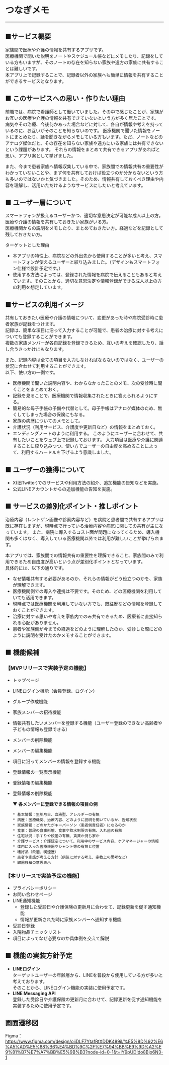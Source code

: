 # つなぎメモ
___

## ■サービス概要

  家族間で医療や介護の情報を共有するアプリです。  
  医療機関で聞いた説明をノートやスケジュール帳などにメモしたり、記録をしている方もいますが、そのノートの存在を知らない家族や遠方の家族に共有することは難しいです。  
  本アプリ上で記録することで、記録者以外の家族へも簡単に情報を共有することができるサービスとなります。

## ■ このサービスへの思い・作りたい理由

  前職では、病院で看護師として働いていました。その中で感じたことが、家族がお互いの医療や介護の情報を共有できていないという方が多く居たことです。
  病気やその治療、今後何かあった場合などに対して、各自が情報や考えを持っているのに、お互いがそのことを知らないのです。
  医療機関で聞いた情報をノートにまとめたり、話を聞きながらメモしている方もいます。ただ、ノートなどのアナログ媒体だと、その存在を知らない家族や遠方にいる家族には共有できないという課題があります。
  それらの情報をまとめて共有できるアプリがあればと思い、アプリ案として挙げました。

  また、今まで患者家族へ情報収集している中で、家族間での情報共有の重要性がわかっていないことや、まず何を共有しておけば役立つのか分からないという方も多いのではないかと気づきました。そのため、情報共有しておくべき理由や内容を理解し、活用いただけるようなサービスにしたいと考えています。

## ■ ユーザー層について

  スマートフォンが扱えるユーザーかつ、適切な意思決定が可能な成人以上の方。
  医療や介護の情報を共有しておきたい家族がいる方。  
  医療機関からの説明をメモしたり、まとめておきたい方。経過などを記録として残しておきたい方。

  ターゲットとした理由
  - 本アプリの特性上、病院などの外出先から使用することが多いと考え、スマートフォンが使えるユーザーと絞り込みました。（デザインもスマートフォン仕様で設計予定です。）
  - 使用する方法によっては、登録された情報を病院で伝えることもあると考えています。そのことから、適切な意思決定や情報登録ができる成人以上の方の利用を想定しています。

## ■サービスの利用イメージ

  共有しておきたい医療や介護の情報について、変更があった時や病院受診時に患者家族が記録をつけます。  
  記録は、簡単な項目に沿って入力することが可能で、患者の治療に対する考えについても登録することができます。  
  複数の家族メンバーが各自記録を登録できるため、互いの考えを確認したり、話し合うきっかけにもなります。  

  また、記録内容は全ての項目を入力しなければならないのではなく、ユーザーの状況に合わせて利用することができます。  
  以下、使い方の一例です。 
  - 医療機関で聞いた説明内容や、わからなかったことのメモ、次の受診時に聞くことをまとめておく。
  - 記録を見ることで、医療機関で情報収集されたときに答えられるようにする。
  - 簡易的な母子手帳の予備や代替として。母子手帳はアナログ媒体のため、無くしてしまった場合の保険にもなる。
  - 家族の病歴についてのメモとして。
  - 介護状況（利用サービス、介護度や更新日など）の情報をまとめておく。
  - エンディングノートのように利用する。
  このようにユーザーに合わせて、共有したいことをウェブ上で記録しておけます。
  入力項目は医療や介護に関連することに絞り込みつつ、使い方でユーザーの自由度を高めることによって、利用するハードルを下げるよう意識しました。  

## ■ ユーザーの獲得について

  - X(旧Twitter)でのサービスや利用方法の紹介、追加機能の告知などを実施。
  - 公式LINEアカウントからの追加機能の告知を実施。

## ■ サービスの差別化ポイント・推しポイント

  治療内容（レントゲン画像や診察内容など）を病院と患者間で共有するアプリは既に存在しますが、現時点で行っている治療内容や病気に関しての共有が主になっています。
  また、病院に導入するコスト面が問題になってくるため、導入機関も多くはなく、導入している医療機関以外では利用が難しいことが挙げられます。  

  本アプリでは、家族間での情報共有の重要性を理解できること、家族間のみで利用できるため自由度が高いという点が差別化ポイントとなっています。  
  具体的には、以下の通りです。
  - なぜ情報共有する必要があるのか、それらの情報がどう役立つのかを、家族が理解できます。
  - 医療機関側での導入や連携は不要です。そのため、どの医療機関を利用していても活用できます。
  - 現時点では医療機関を利用していない方でも、既往歴などの情報を登録しておくことができます。
  - 治療に対する思いや考えを家族内でのみ共有できるため、医療者に直接知られる心配がありません。
  - 患者や家族側が今までの経過をどのように理解したのか、受診した際にどのように説明を受けたのかメモすることができます。

## ■ 機能候補
  ### 【MVPリリースで実装予定の機能】
  - トップページ
  - LINEログイン機能（会員登録、ログイン）
  - グループ作成機能
  - 家族メンバーの招待機能
  - 情報共有したいメンバーを登録する機能（ユーザー登録のできない高齢者や子どもの情報も登録できる）
  - メンバーの削除機能
  - メンバーの編集機能
  - 項目に沿ってメンバーの情報を登録する機能
  - 登録情報の一覧表示機能
  - 登録情報の編集機能
  - 登録情報の削除機能

    **▼ 各メンバーに登録できる情報の項目の例**

        * 基本情報：生年月日、血液型、アレルギーの有無  
        * 病歴：医療機関、治療内容、どのように説明を聞いているか、告知状況
        * 家族情報：どのかたがキーパーソン（患者側責任者）になるのか
        * 食事：普段の食事形態、食事や飲水制限の有無、入れ歯の有無
        * 住宅状況：手すりや段差の有無、賃貸か持ち家か
        * 介護サービス：介護認定について、利用中のサービス内容、ケアマネージャーの情報
        * 体内に入った医療機器やシャント等の有無と位置
        * 嗜好品（飲酒、喫煙歴）
        * 患者や家族が考える方針（病気に対する考え、宗教上の思考など）
        * 臓器移植の意思表示

  ### 【本リリースで実装予定の機能】
  - プライバシーポリシー
  - お問い合わせページ
  - LINE通知機能
      - 登録した受診日や介護保険の更新月に合わせて、記録更新を促す通知機能
      - 情報が更新された時に家族メンバーへ通知する機能
  - 受診日登録
  - 入院物品チェックリスト
  - 項目によってなぜ必要なのか具体例を交えて解説

## ■ 機能の実装方針予定

  - **LINEログイン**  
    ターゲットユーザーの年齢層から、LINEを普段から使用している方が多いと考えております。  
    そのことから、LINEログイン機能の実装に使用予定です。
  - **LINE Messaging API**  
    登録した受診日や介護保険の更新月に合わせて、記録更新を促す通知機能を実装するために使用予定です。

## 画面遷移図

  Figma：https://www.figma.com/design/oiiDLF7YtafRtXDDK489il/%E5%8D%92%E6%A5%AD%E5%88%B6%E4%BD%9C%2F%E7%94%BB%E9%9D%A2%E9%81%B7%E7%A7%BB%E5%9B%B3?node-id=0-1&t=lY9pUDIdo8Bjo6N3-1